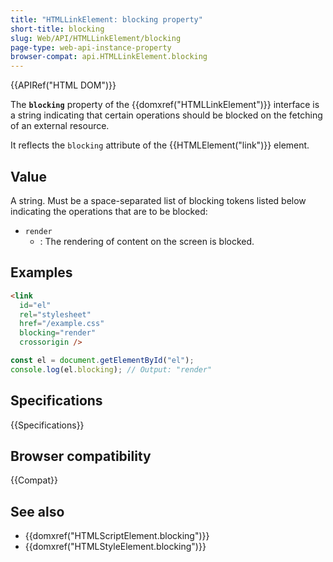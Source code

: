 ```yaml
---
title: "HTMLLinkElement: blocking property"
short-title: blocking
slug: Web/API/HTMLLinkElement/blocking
page-type: web-api-instance-property
browser-compat: api.HTMLLinkElement.blocking
---
```


{{APIRef("HTML DOM")}}

The **`blocking`** property of the {{domxref("HTMLLinkElement")}} interface is a string indicating that certain operations should be blocked on the fetching of an external resource.

It reflects the `blocking` attribute of the {{HTMLElement("link")}} element.

## Value

A string. Must be a space-separated list of blocking tokens listed below indicating the operations that are to be blocked:

- `render`
  - : The rendering of content on the screen is blocked.

## Examples

```html
<link
  id="el"
  rel="stylesheet"
  href="/example.css"
  blocking="render"
  crossorigin />
```

```js
const el = document.getElementById("el");
console.log(el.blocking); // Output: "render"
```

## Specifications

{{Specifications}}

## Browser compatibility

{{Compat}}

## See also

- {{domxref("HTMLScriptElement.blocking")}}
- {{domxref("HTMLStyleElement.blocking")}}
